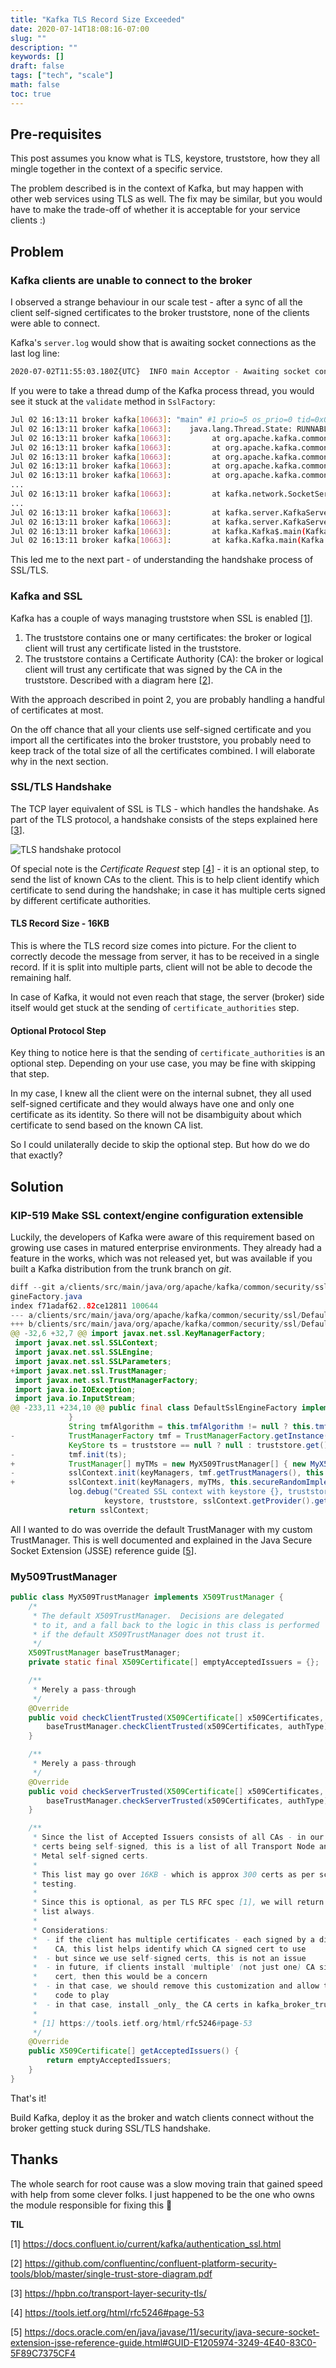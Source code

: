 ```yaml
---
title: "Kafka TLS Record Size Exceeded"
date: 2020-07-14T18:08:16-07:00
slug: ""
description: ""
keywords: []
draft: false
tags: ["tech", "scale"]
math: false
toc: true
---
```


## Pre-requisites

This post assumes you know what is TLS, keystore, truststore, how they all
mingle together in the context of a specific service.

The problem described is in the context of Kafka, but may happen with other web
services using TLS as well. The fix may be similar, but you would have to make
the trade-off of whether it is acceptable for your service clients :)

## Problem

### Kafka clients are unable to connect to the broker

I observed a strange behaviour in our scale test - after a sync of all the
client self-signed certificates to the broker truststore, none of the clients
were able to connect.

Kafka's `server.log` would show that is awaiting socket connections as the last
log line:

```bash
2020-07-02T11:55:03.180Z{UTC}  INFO main Acceptor - Awaiting socket connections on 0.0.0.0:9092.
```

If you were to take a thread dump of the Kafka process thread, you would see it
stuck at the `validate` method in `SslFactory`:

```bash
Jul 02 16:13:11 broker kafka[10663]: "main" #1 prio=5 os_prio=0 tid=0x000078f6e000f000 nid=0x2d24 runnable [0x000078f6e6e8e000]
Jul 02 16:13:11 broker kafka[10663]:    java.lang.Thread.State: RUNNABLE
Jul 02 16:13:11 broker kafka[10663]:         at org.apache.kafka.common.security.ssl.SslFactory$SslEngineValidator.validate(SslFactory.java:299)
Jul 02 16:13:11 broker kafka[10663]:         at org.apache.kafka.common.security.ssl.SslFactory$SslEngineValidator.validate(SslFactory.java:280)
Jul 02 16:13:11 broker kafka[10663]:         at org.apache.kafka.common.security.ssl.SslFactory.configure(SslFactory.java:98)
Jul 02 16:13:11 broker kafka[10663]:         at org.apache.kafka.common.network.SslChannelBuilder.configure(SslChannelBuilder.java:69)
Jul 02 16:13:11 broker kafka[10663]:         at org.apache.kafka.common.network.ChannelBuilders.create(ChannelBuilders.java:146)
...
Jul 02 16:13:11 broker kafka[10663]:         at kafka.network.SocketServer.createDataPlaneAcceptorsAndProcessors(SocketServer.scala:238)
...
Jul 02 16:13:11 broker kafka[10663]:         at kafka.server.KafkaServer.startup(KafkaServer.scala:263)
Jul 02 16:13:11 broker kafka[10663]:         at kafka.server.KafkaServerStartable.startup(KafkaServerStartable.scala:44)
Jul 02 16:13:11 broker kafka[10663]:         at kafka.Kafka$.main(Kafka.scala:84)
Jul 02 16:13:11 broker kafka[10663]:         at kafka.Kafka.main(Kafka.scala)
```

This led me to the next part - of understanding the handshake process of SSL/TLS.

### Kafka and SSL

Kafka has a couple of ways managing truststore when SSL is enabled
[[1](https://docs.confluent.io/current/kafka/authentication_ssl.html)].

1. The truststore contains one or many certificates: the broker or logical
client will trust any certificate listed in the truststore.
2. The truststore contains a Certificate Authority (CA): the broker or logical
client will trust any certificate that was signed by the CA in the truststore.
Described with a diagram here
[[2](https://github.com/confluentinc/confluent-platform-security-tools/blob/master/single-trust-store-diagram.pdf)].

With the approach described in point 2, you are probably handling a handful of
certificates at most.

On the off chance that all your clients use self-signed certificate and you
import all the certificates into the broker truststore, you probably need to
keep track of the total size of all the certificates combined. I will
elaborate why in the next section.

### SSL/TLS Handshake

The TCP layer equivalent of SSL is TLS - which handles the handshake. As part 
of the TLS protocol, a handshake consists of the steps explained here
[[3](https://hpbn.co/transport-layer-security-tls/)].

![TLS handshake protocol](/img/kafka-tls-record-size-exceeded/tls-handshake.svg)

Of special note is the *Certificate Request* step
[[4](https://tools.ietf.org/html/rfc5246#page-53)] - it is an optional step, to
send the list of known CAs to the client. This is to help client identify which
certificate to send during the handshake; in case it has multiple certs signed
by different certificate authorities.

#### TLS Record Size - 16KB

This is where the TLS record size comes into picture. For the client to
correctly decode the message from server, it has to be received in a single
record. If it is split into multiple parts, client will not be able to decode
the remaining half.

In case of Kafka, it would not even reach that stage, the server (broker) side
itself would get stuck at the sending of `certificate_authorities` step.

#### Optional Protocol Step

Key thing to notice here is that the sending of `certificate_authorities` is an
optional step. Depending on your use case, you may be fine with skipping that
step.

In my case, I knew all the client were on the internal subnet, they all used
self-signed certificate and they would always have one and only one certificate
as its identity. So there will not be disambiguity about which certificate to
send based on the known CA list.

So I could unilaterally decide to skip the optional step. But how do we do that
exactly?

## Solution

### KIP-519 Make SSL context/engine configuration extensible

Luckily, the developers of Kafka were aware of this requirement based on growing
use cases in matured enterprise environments. They already had a feature in
the works, which was not released yet, but was available if you built a
Kafka distribution from the trunk branch on _git_.

```java
diff --git a/clients/src/main/java/org/apache/kafka/common/security/ssl/DefaultSslEngineFactory.java b/clients/src/main/java/org/apache/kafka/common/security/ssl/DefaultSslEn
gineFactory.java
index f71adaf62..82ce12811 100644
--- a/clients/src/main/java/org/apache/kafka/common/security/ssl/DefaultSslEngineFactory.java
+++ b/clients/src/main/java/org/apache/kafka/common/security/ssl/DefaultSslEngineFactory.java
@@ -32,6 +32,7 @@ import javax.net.ssl.KeyManagerFactory;
 import javax.net.ssl.SSLContext;
 import javax.net.ssl.SSLEngine;
 import javax.net.ssl.SSLParameters;
+import javax.net.ssl.TrustManager;
 import javax.net.ssl.TrustManagerFactory;
 import java.io.IOException;
 import java.io.InputStream;
@@ -233,11 +234,10 @@ public final class DefaultSslEngineFactory implements SslEngineFactory {
             }
             String tmfAlgorithm = this.tmfAlgorithm != null ? this.tmfAlgorithm : TrustManagerFactory.getDefaultAlgorithm();
-            TrustManagerFactory tmf = TrustManagerFactory.getInstance(tmfAlgorithm);
             KeyStore ts = truststore == null ? null : truststore.get();
-            tmf.init(ts);
+            TrustManager[] myTMs = new MyX509TrustManager[] { new MyX509TrustManager(tmfAlgorithm, ts) };
-            sslContext.init(keyManagers, tmf.getTrustManagers(), this.secureRandomImplementation);
+            sslContext.init(keyManagers, myTMs, this.secureRandomImplementation);
             log.debug("Created SSL context with keystore {}, truststore {}, provider {}.",
                     keystore, truststore, sslContext.getProvider().getName());
             return sslContext;
```

All I wanted to do was override the default TrustManager with my custom
TrustManager. This is well documented and explained in the Java Secure Socket
Extension (JSSE) reference guide
[[5](https://docs.oracle.com/en/java/javase/11/security/java-secure-socket-extension-jsse-reference-guide.html#GUID-E1205974-3249-4E40-83C0-5F89C7375CF4)].

### My509TrustManager

```java
public class MyX509TrustManager implements X509TrustManager {
    /*
     * The default X509TrustManager.  Decisions are delegated
     * to it, and a fall back to the logic in this class is performed
     * if the default X509TrustManager does not trust it.
     */
    X509TrustManager baseTrustManager;
    private static final X509Certificate[] emptyAcceptedIssuers = {};

    /**
     * Merely a pass-through
     */
    @Override
    public void checkClientTrusted(X509Certificate[] x509Certificates, String authType) throws CertificateException {
        baseTrustManager.checkClientTrusted(x509Certificates, authType);
    }

    /**
     * Merely a pass-through
     */
    @Override
    public void checkServerTrusted(X509Certificate[] x509Certificates, String authType) throws CertificateException {
        baseTrustManager.checkServerTrusted(x509Certificates, authType);
    }

    /**
     * Since the list of Accepted Issuers consists of all CAs - in our case, all
     * certs being self-signed, this is a list of all Transport Node and Bare
     * Metal self-signed certs.
     *
     * This list may go over 16KB - which is approx 300 certs as per scale setup
     * testing.
     *
     * Since this is optional, as per TLS RFC spec [1], we will return an empty
     * list always.
     *
     * Considerations:
     *  - if the client has multiple certificates - each signed by a different
     *    CA, this list helps identify which CA signed cert to use
     *  - but since we use self-signed certs, this is not an issue
     *  - in future, if clients install 'multiple' (not just one) CA signed
     *    cert, then this would be a concern
     *  - in that case, we should remove this customization and allow the default
     *    code to play
     *  - in that case, install _only_ the CA certs in kafka_broker_truststore
     *
     * [1] https://tools.ietf.org/html/rfc5246#page-53
     */
    @Override
    public X509Certificate[] getAcceptedIssuers() {
        return emptyAcceptedIssuers;
    }
}
```

That's it!

Build Kafka, deploy it as the broker and watch clients connect without the
broker getting stuck during SSL/TLS handshake.

## Thanks

The whole search for root cause was a slow moving train that gained speed with
help from some clever folks. I just happened to be the one who owns the module
responsible for fixing this 🙂

**TIL**

[1] https://docs.confluent.io/current/kafka/authentication_ssl.html

[2] https://github.com/confluentinc/confluent-platform-security-tools/blob/master/single-trust-store-diagram.pdf

[3] https://hpbn.co/transport-layer-security-tls/

[4] https://tools.ietf.org/html/rfc5246#page-53

[5] https://docs.oracle.com/en/java/javase/11/security/java-secure-socket-extension-jsse-reference-guide.html#GUID-E1205974-3249-4E40-83C0-5F89C7375CF4

